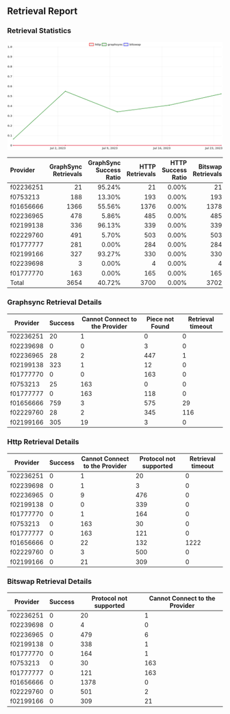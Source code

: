 ## Retrieval Report
### Retrieval Statistics
<img src="https://raw.githubusercontent.com/data-preservation-programs/filplus-checker-assets/main/filecoin-project/filecoin-plus-large-datasets/issues/1051/1690268808669.png"/>

| Provider  | GraphSync Retrievals | GraphSync Success Ratio | HTTP Retrievals | HTTP Success Ratio | Bitswap Retrievals | Bitswap Success Ratio |
| :-------- | -------------------: | ----------------------: | --------------: | -----------------: | -----------------: | --------------------: |
| f02236251 |                   21 |                  95.24% |              21 |              0.00% |                 21 |                 0.00% |
| f0753213  |                  188 |                  13.30% |             193 |              0.00% |                193 |                 0.00% |
| f01656666 |                 1366 |                  55.56% |            1376 |              0.00% |               1378 |                 0.00% |
| f02236965 |                  478 |                   5.86% |             485 |              0.00% |                485 |                 0.00% |
| f02199138 |                  336 |                  96.13% |             339 |              0.00% |                339 |                 0.00% |
| f02229760 |                  491 |                   5.70% |             503 |              0.00% |                503 |                 0.00% |
| f01777777 |                  281 |                   0.00% |             284 |              0.00% |                284 |                 0.00% |
| f02199166 |                  327 |                  93.27% |             330 |              0.00% |                330 |                 0.00% |
| f02239698 |                    3 |                   0.00% |               4 |              0.00% |                  4 |                 0.00% |
| f01777770 |                  163 |                   0.00% |             165 |              0.00% |                165 |                 0.00% |
| Total     |                 3654 |                  40.72% |            3700 |              0.00% |               3702 |                 0.00% |

### Graphsync Retrieval Details
| Provider  | Success | Cannot Connect to the Provider | Piece not Found | Retrieval timeout |
| --------- | ------- | ------------------------------ | --------------- | ----------------- |
| f02236251 | 20      | 1                              | 0               | 0                 |
| f02239698 | 0       | 0                              | 3               | 0                 |
| f02236965 | 28      | 2                              | 447             | 1                 |
| f02199138 | 323     | 1                              | 12              | 0                 |
| f01777770 | 0       | 0                              | 163             | 0                 |
| f0753213  | 25      | 163                            | 0               | 0                 |
| f01777777 | 0       | 163                            | 118             | 0                 |
| f01656666 | 759     | 3                              | 575             | 29                |
| f02229760 | 28      | 2                              | 345             | 116               |
| f02199166 | 305     | 19                             | 3               | 0                 |

### Http Retrieval Details
| Provider  | Success | Cannot Connect to the Provider | Protocol not supported | Retrieval timeout |
| --------- | ------- | ------------------------------ | ---------------------- | ----------------- |
| f02236251 | 0       | 1                              | 20                     | 0                 |
| f02239698 | 0       | 1                              | 3                      | 0                 |
| f02236965 | 0       | 9                              | 476                    | 0                 |
| f02199138 | 0       | 0                              | 339                    | 0                 |
| f01777770 | 0       | 1                              | 164                    | 0                 |
| f0753213  | 0       | 163                            | 30                     | 0                 |
| f01777777 | 0       | 163                            | 121                    | 0                 |
| f01656666 | 0       | 22                             | 132                    | 1222              |
| f02229760 | 0       | 3                              | 500                    | 0                 |
| f02199166 | 0       | 21                             | 309                    | 0                 |

### Bitswap Retrieval Details
| Provider  | Success | Protocol not supported | Cannot Connect to the Provider |
| --------- | ------- | ---------------------- | ------------------------------ |
| f02236251 | 0       | 20                     | 1                              |
| f02239698 | 0       | 4                      | 0                              |
| f02236965 | 0       | 479                    | 6                              |
| f02199138 | 0       | 338                    | 1                              |
| f01777770 | 0       | 164                    | 1                              |
| f0753213  | 0       | 30                     | 163                            |
| f01777777 | 0       | 121                    | 163                            |
| f01656666 | 0       | 1378                   | 0                              |
| f02229760 | 0       | 501                    | 2                              |
| f02199166 | 0       | 309                    | 21                             |
